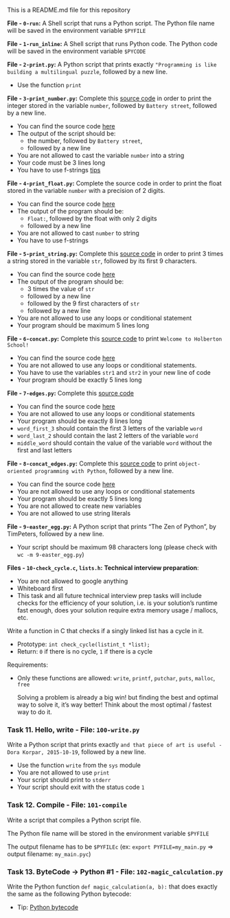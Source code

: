 This is a README.md file for this repository

**File - `0-run`:** A Shell script that runs a Python script.
The Python file name will be saved in the environment variable  `$PYFILE`

**File - `1-run_inline`:** A Shell script that runs Python code.
The Python code will be saved in the environment variable  `$PYCODE`

**File - `2-print.py`:** A Python script that prints exactly  `"Programming is like building a multilingual puzzle`, followed by a new line.

-   Use the function  `print`

**File - `3-print_number.py`:** Complete this  [source code](https://github.com/alx-tools/0x00.py/blob/master/3-print_number.py "source code")  in order to print the integer stored in the variable  `number`, followed by  `Battery street`, followed by a new line.

-   You can find the source code  [here](https://github.com/alx-tools/0x00.py/blob/master/3-print_number.py "here")
-   The output of the script should be:
    -   the number, followed by  `Battery street`,
    -   followed by a new line
-   You are not allowed to cast the variable  `number`  into a string
-   Your code must be 3 lines long
-   You have to use f-strings  [tips](https://intranet.alxswe.com/rltoken/Ju0J8BxkuPX5yKZctyKfsQ "tips")

**File - `4-print_float.py`:** Complete the source code in order to print the float stored in the variable  `number`  with a precision of 2 digits.

-   You can find the source code  [here](https://github.com/alx-tools/0x00.py/blob/master/4-print_float.py "here")
-   The output of the program should be:
    -   `Float:`, followed by the float with only 2 digits
    -   followed by a new line
-   You are not allowed to cast  `number`  to string
-   You have to use f-strings

**File - `5-print_string.py`:** Complete this  [source code](https://github.com/alx-tools/0x00.py/blob/master/5-print_string.py "source code")  in order to print 3 times a string stored in the variable  `str`, followed by its first 9 characters.

-   You can find the source code  [here](https://github.com/alx-tools/0x00.py/blob/master/5-print_string.py "here")
-   The output of the program should be:
    -   3 times the value of  `str`
    -   followed by a new line
    -   followed by the 9 first characters of  `str`
    -   followed by a new line
-   You are not allowed to use any loops or conditional statement
-   Your program should be maximum 5 lines long

**File - `6-concat.py`:** Complete this  [source code](https://github.com/alx-tools/0x00.py/blob/master/6-concat.py "source code")  to print  `Welcome to Holberton School!`

-   You can find the source code  [here](https://github.com/alx-tools/0x00.py/blob/master/6-concat.py "here")
-   You are not allowed to use any loops or conditional statements.
-   You have to use the variables  `str1`  and  `str2`  in your new line of code
-   Your program should be exactly 5 lines long

**File - `7-edges.py`:** Complete this  [source code](https://github.com/alx-tools/0x00.py/blob/master/7-edges.py "source code")

-   You can find the source code  [here](https://github.com/alx-tools/0x00.py/blob/master/7-edges.py "here")
-   You are not allowed to use any loops or conditional statements
-   Your program should be exactly 8 lines long
-   `word_first_3`  should contain the first 3 letters of the variable  `word`
-   `word_last_2`  should contain the last 2 letters of the variable  `word`
-   `middle_word`  should contain the value of the variable  `word`  without the first and last letters

**File - `8-concat_edges.py`:** Complete this  [source code](https://github.com/alx-tools/0x00.py/blob/master/8-concat_edges.py "source code")  to print  `object-oriented programming with Python`, followed by a new line.

-   You can find the source code  [here](https://github.com/alx-tools/0x00.py/blob/master/8-concat_edges.py "here")
-   You are not allowed to use any loops or conditional statements
-   Your program should be exactly 5 lines long
-   You are not allowed to create new variables
-   You are not allowed to use string literals

**File - `9-easter_egg.py`:** A Python script that prints “The Zen of Python”, by TimPeters, followed by a new line.

-   Your script should be maximum 98 characters long (please check with  `wc -m 9-easter_egg.py`)

**Files - `10-check_cycle.c`, `lists.h`:** **Technical interview preparation**:

-   You are not allowed to google anything
-   Whiteboard first
-   This task and all future technical interview prep tasks will include checks for the efficiency of your solution, i.e. is your solution’s runtime fast enough, does your solution require extra memory usage / mallocs, etc.

Write a function in C that checks if a singly linked list has a cycle in it.

-   Prototype:  `int check_cycle(listint_t *list);`
-   Return:  `0`  if there is no cycle,  `1`  if there is a cycle

Requirements:

-   Only these functions are allowed:  `write`,  `printf`,  `putchar`,  `puts`,  `malloc`,  `free`



    Solving a problem is already a big win! but finding the best and optimal way to solve it, it’s way better! Think about the most optimal / fastest way to do it.

### Task 11. Hello, write - File:  `100-write.py`
Write a Python script that prints exactly  `and that piece of art is useful - Dora Korpar, 2015-10-19`, followed by a new line.

-   Use the function  `write`  from the  `sys`  module
-   You are not allowed to use  `print`
-   Your script should print to  `stderr`
-   Your script should exit with the status code  `1`

### Task 12. Compile - File:  `101-compile`
Write a script that compiles a Python script file.

The Python file name will be stored in the environment variable  `$PYFILE`

The output filename has to be  `$PYFILEc`  (ex:  `export PYFILE=my_main.py`  => output filename:  `my_main.pyc`)

### Task 13. ByteCode -> Python #1 - File:  `102-magic_calculation.py`
Write the Python function `def magic_calculation(a, b):` that does exactly the same as the following Python bytecode:
-   Tip:  [Python bytecode](https://intranet.alxswe.com/rltoken/B38QeZHREbvgq-wY7Ze3vQ "Python bytecode")
